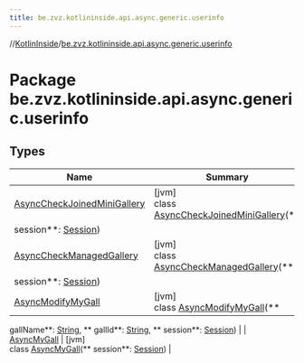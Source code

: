 ```yaml
---
title: be.zvz.kotlininside.api.async.generic.userinfo
---
```

//[KotlinInside](../../index.html)/[be.zvz.kotlininside.api.async.generic.userinfo](index.html)



# Package be.zvz.kotlininside.api.async.generic.userinfo

## Types

| Name | Summary |
|---|---|
| [AsyncCheckJoinedMiniGallery](-async-check-joined-mini-gallery/index.html) | [jvm]<br>class [AsyncCheckJoinedMiniGallery](-async-check-joined-mini-gallery/index.html)(**
session**: [Session](../be.zvz.kotlininside.session/-session/index.html)) |
| [AsyncCheckManagedGallery](-async-check-managed-gallery/index.html) | [jvm]<br>class [AsyncCheckManagedGallery](-async-check-managed-gallery/index.html)(**
session**: [Session](../be.zvz.kotlininside.session/-session/index.html)) |
| [AsyncModifyMyGall](-async-modify-my-gall/index.html) | [jvm]<br>class [AsyncModifyMyGall](-async-modify-my-gall/index.html)(**
gallName**: [String](https://kotlinlang.org/api/latest/jvm/stdlib/kotlin/-string/index.html), **
gallId**: [String](https://kotlinlang.org/api/latest/jvm/stdlib/kotlin/-string/index.html), **
session**: [Session](../be.zvz.kotlininside.session/-session/index.html)) |
| [AsyncMyGall](-async-my-gall/index.html) | [jvm]<br>class [AsyncMyGall](-async-my-gall/index.html)(**
session**: [Session](../be.zvz.kotlininside.session/-session/index.html)) |

